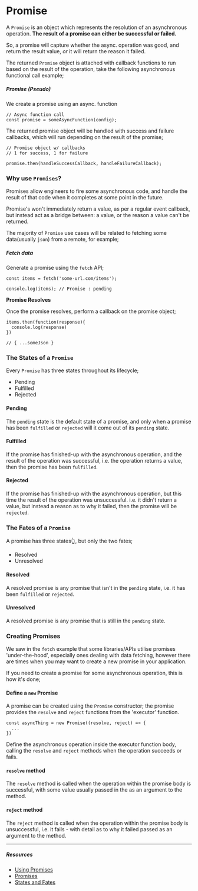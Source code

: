 # Promise

A `Promise` is an object which represents the resolution of an asynchronous operation. **The result of a promise can either be successful or failed.**

So, a promise will capture whether the async. operation was good, and return the result value, _or_ it will return the reason it failed.

The returned `Promise` object is attached with callback functions to run based on the result of the operation, take the following asynchronous functional call example;

##### Promise (Pseudo)

We create a promise using an async. function

```
// Async function call
const promise = someAsyncFunction(config);
```

The returned promise object will be handled with success and failure callbacks, which will run depending on the result of the promise;

```
// Promise object w/ callbacks
// 1 for success, 1 for failure

promise.then(handleSuccessCallback, handleFailureCallback);
```

### Why use `Promises`?

Promises allow engineers to fire some asynchronous code, and handle the result of that code when it completes at some point in the future.

Promise's won't immediately return a value, as per a regular event callback, but instead act as a bridge between: a value, or the reason a value can't be returned.

The majority of `Promise` use cases will be related to fetching some data(usually `json`) from a remote, for example;

##### Fetch data

Generate a promise using the `fetch` API;

```
const items = fetch('some-url.com/items');

console.log(items); // Promise : pending

```

**Promise Resolves**

Once the promise resolves, perform a callback on the promise object;

```
items.then(function(response){
  console.log(response)
})

// { ...someJson }

```

### The States of a `Promise`

Every `Promise` has three states throughout its lifecycle;

- Pending
- Fulfilled
- Rejected

#### **Pending**

The `pending` state is the default state of a promise, and only when a promise has been `fulfilled` or `rejected` will it come out of its `pending` state.

#### **Fulfilled**

If the promise has finished-up with the asynchronous operation, and the result of the operation was successful, i.e. the operation returns a value, then the promise has been `fulfilled`.

#### **Rejected**

If the promise has finished-up with the asynchronous operation, but this time the result of the operation was unsuccessful. i.e. it didn't return a value, but instead a reason as to why it failed, then the promise will be `rejected`.

### The Fates of a `Promise`

A promise has three states👆, but only the two fates;

- Resolved
- Unresolved

#### Resolved

A resolved promise is any promise that isn't in the `pending` state, i.e. it has been `fulfilled` or `rejected`.

#### Unresolved

A resolved promise is any promise that is still in the `pending` state.

### Creating Promises

We saw in the `fetch` example that some libraries/APIs utilise promises 'under-the-hood', especially ones dealing with data fetching, however there are times when you may want to create a new promise in your application.

If you need to create a promise for some asynchronous operation, this is how it's done;

#### Define a `new` Promise

A promise can be created using the `Promise` constructor; the promise provides the `resolve` and `reject` functions from the 'executor' function.

```
const asyncThing = new Promise((resolve, reject) => {
  ...
})
```

Define the asynchronous operation inside the executor function body, calling the `resolve` and `reject` methods when the operation succeeds or fails.

#### `resolve` method

The `resolve` method is called when the operation within the promise body is successful, with some value usually passed in the as an argument to the method.

#### `reject` method

The `reject` method is called when the operation within the promise body is unsuccessful, i.e. it fails - with detail as to why it failed passed as an argument to the method.

---

##### Resources

- [Using Promises](https://developer.mozilla.org/en-US/docs/Web/JavaScript/Guide/Using_promises)
- [Promises](https://developer.mozilla.org/en-US/docs/Web/JavaScript/Reference/Global_Objects/Promise)
- [States and Fates](https://github.com/domenic/promises-unwrapping/blob/master/docs/states-and-fates.md)
